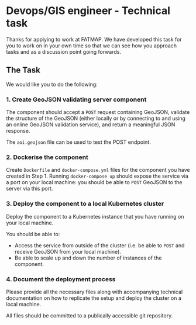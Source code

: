 # Devops/GIS engineer - Technical task

Thanks for applying to work at FATMAP. We have developed this task for you to work on in your own time so that we can see how you approach tasks and as a discussion point going forwards.

## The Task

We would like you to do the following:

### 1. Create GeoJSON validating server component
The component should accept a `POST` request containing GeoJSON, validate the structure of the GeoJSON (either locally or by connecting to and using an online GeoJSON validation service), and return a meaningful JSON response.

The `aoi.geojson` file can be used to test the POST endpoint.

### 2. Dockerise the component
Create `Dockerfile` and `docker-compose.yml` files for the component you have created in Step 1. Running `docker-compose up` should expose the service via a port on your local machine: you should be able to `POST` GeoJSON to the server via this port.

### 3. Deploy the component to a local Kubernetes cluster
Deploy the component to a Kubernetes instance that you have running on your local machine.

You should be able to:

* Access the service from outside of the cluster (i.e. be able to `POST` and receive GeoJSON from your local machine).
* Be able to scale up and down the number of instances of the component.

### 4. Document the deployment process
Please provide all the necessary files along with accompanying technical documentation on how to replicate the setup and deploy the cluster on a local machine.  

All files should be committed to a publically accessible git repository.
